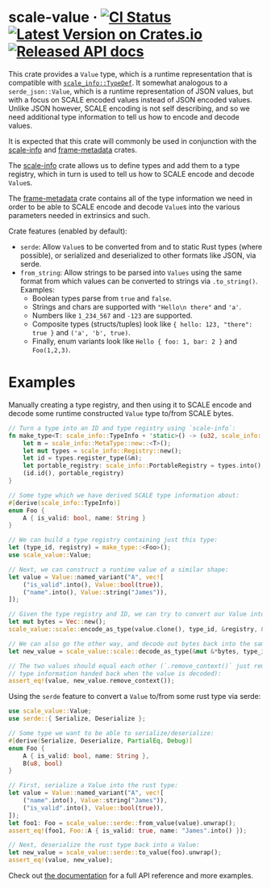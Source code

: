# scale-value &middot; [![CI Status][ci-badge]][ci] [![Latest Version on Crates.io][crates-badge]][crates] [![Released API docs][docs-badge]][docs]

This crate provides a `Value` type, which is a runtime representation that is compatible with [`scale_info::TypeDef`][scale-info-typedef]. It somewhat analogous to a `serde_json::Value`, which is a runtime representation of JSON values, but with a focus on SCALE encoded values instead of JSON encoded values. Unlike JSON however, SCALE encoding is not self describing, and so we need additional type information to tell us how to encode and decode values.

It is expected that this crate will commonly be used in conjunction with the [scale-info] and [frame-metadata] crates.

The [scale-info] crate allows us to define types and add them to a type registry, which in turn is used to tell us how to SCALE encode and decode `Value`s.

The [frame-metadata] crate contains all of the type information we need in order to be able to SCALE encode and decode `Value`s into the various parameters needed in extrinsics and such.

Crate features (enabled by default):
- `serde`: Allow `Value`s to be converted from and to static Rust types (where possible), or serialized and deserialized to other formats like JSON, via serde.
- `from_string`: Allow strings to be parsed into `Values` using the same format from which values can be converted to strings via `.to_string()`. Examples:
  - Boolean types parse from `true` and `false`.
  - Strings and chars are supported with `"Hello\n there"` and `'a'`.
  - Numbers like `1_234_567` and `-123` are supported.
  - Composite types (structs/tuples) look like `{ hello: 123, "there": true }` and `('a', 'b', true)`.
  - Finally, enum variants look like `Hello { foo: 1, bar: 2 }` and `Foo(1,2,3)`.

# Examples

Manually creating a type registry, and then using it to SCALE encode and decode some runtime constructed `Value` type to/from SCALE bytes.

```rust
// Turn a type into an ID and type registry using `scale-info`:
fn make_type<T: scale_info::TypeInfo + 'static>() -> (u32, scale_info::PortableRegistry) {
    let m = scale_info::MetaType::new::<T>();
    let mut types = scale_info::Registry::new();
    let id = types.register_type(&m);
    let portable_registry: scale_info::PortableRegistry = types.into();
    (id.id(), portable_registry)
}

// Some type which we have derived SCALE type information about:
#[derive(scale_info::TypeInfo)]
enum Foo {
    A { is_valid: bool, name: String }
}

// We can build a type registry containing just this type:
let (type_id, registry) = make_type::<Foo>();
use scale_value::Value;

// Next, we can construct a runtime value of a similar shape:
let value = Value::named_variant("A", vec![
    ("is_valid".into(), Value::bool(true)),
    ("name".into(), Value::string("James")),
]);

// Given the type registry and ID, we can try to convert our Value into SCALE bytes:
let mut bytes = Vec::new();
scale_value::scale::encode_as_type(value.clone(), type_id, &registry, &mut bytes).unwrap();

// We can also go the other way, and decode out bytes back into the same Value:
let new_value = scale_value::scale::decode_as_type(&mut &*bytes, type_id, &registry).unwrap();

// The two values should equal each other (`.remove_context()` just removes the additional
// type information handed back when the value is decoded):
assert_eq!(value, new_value.remove_context());
```

Using the `serde` feature to convert a `Value` to/from some rust type via serde:

```rust
use scale_value::Value;
use serde::{ Serialize, Deserialize };

// Some type we want to be able to serialize/deserialize:
#[derive(Serialize, Deserialize, PartialEq, Debug)]
enum Foo {
    A { is_valid: bool, name: String },
    B(u8, bool)
}

// First, serialize a Value into the rust type:
let value = Value::named_variant("A", vec![
    ("name".into(), Value::string("James")),
    ("is_valid".into(), Value::bool(true)),
]);
let foo1: Foo = scale_value::serde::from_value(value).unwrap();
assert_eq!(foo1, Foo::A { is_valid: true, name: "James".into() });

// Next, deserialize the rust type back into a Value:
let new_value = scale_value::serde::to_value(foo).unwrap();
assert_eq!(value, new_value);
```

Check out [the documentation][docs] for a full API reference and more examples.

[ci]: https://github.com/paritytech/scale-value/actions?query=workflow%3ARust+branch%3Amaster
[ci-badge]: https://github.com/paritytech/scale-value/workflows/Rust/badge.svg
[crates]: https://crates.io/crates/scale-value
[crates-badge]: https://img.shields.io/crates/v/scale-value.svg
[docs]: https://docs.rs/scale-value
[docs-badge]: https://docs.rs/scale-value/badge.svg
[scale-info]: https://github.com/paritytech/scale-info
[scale-info-typedef]: https://docs.rs/scale-info/latest/scale_info/enum.TypeDef.html
[frame-metadata]: https://github.com/paritytech/frame-metadata